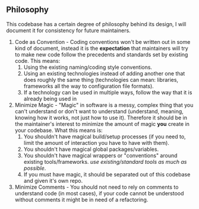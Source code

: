 ## Philosophy

This codebase has a certain degree of philosophy behind its design, I will document it for consistency for future maintainers.

1. Code as Convention - Coding conventions won't be written out in some kind of document, instead it is the **expectation** that maintainers will try to make new code follow the precedents and standards set by existing code. This means:
   1. Using the existing naming/coding style conventions.
   2. Using an existing technologies instead of adding another one that does roughly the same thing (technologies can mean: libraries, frameworks all the way to configuration file formats).
   3. If a technology can be used in multiple ways, follow the way that it is already being used in
2. Minimize Magic - "Magic" in software is a messy, complex thing that you can't understand or don't want to understand (understand, meaning, knowing how it works, not just how to use it). Therefore it should be in the maintainer's interest to minimize the amount of magic **you** create in your codebase. What this means is:
   1. You shouldn't have magical build/setup processes (if you need to, limit the amount of interaction you have to have with them).
   2. You shouldn't have magical global packages/variables.
   3. You shouldn't have magical wrappers or "conventions" around existing tools/frameworks. *use existing/standard tools as much as possible*.
   4. If you must have magic, it should be separated out of this codebase and given it's own repo.
3. Minimize Comments - You should not need to rely on comments to understand code (in most cases), if your code cannot be understood without comments it might be in need of a refactoring.


